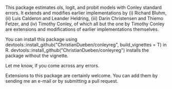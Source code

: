 This package estimates ols, logit, and probit models with Conley standard errors. It extends and modifies earlier implementations by (i) Richard Bluhm, (ii) Luis Calderon and Leander Heldring, (iii) Darin Christensen and Thiemo Fetzer, and (iv) Timothy Conley, of which all but the one by Timothy Conley are extensions and modifications of earlier implementations themselves.

You can install this package using devtools::install_github("ChristianDueben/conleyreg", build_vignettes = T) in R. devtools::install_github("ChristianDueben/conleyreg") installs the package without the vignette.

Let me know, if you come across any errors.

Extensions to this package are certainly welcome. You can add them by sending me an e-mail or by submitting a pull request.
